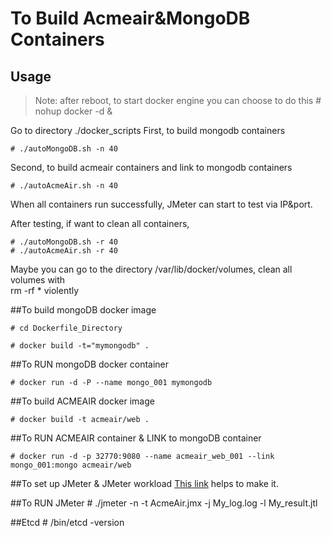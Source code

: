 # To Build Acmeair&MongoDB Containers

## Usage

> Note: after reboot, to start docker engine 
> you can choose to do this 
    # nohup docker -d &

Go to directory ./docker_scripts
First, to build mongodb containers

    # ./autoMongoDB.sh -n 40

Second, to build acmeair containers and link to mongodb containers

    # ./autoAcmeAir.sh -n 40

When all containers run successfully, JMeter can start to test via IP&port.

After testing, if want to clean all containers,

    # ./autoMongoDB.sh -r 40
    # ./autoAcmeAir.sh -r 40

Maybe you can go to the directory /var/lib/docker/volumes,
clean all volumes with  
    rm -rf *
violently


##To build mongoDB docker image <ubuntu>

    # cd Dockerfile_Directory

    # docker build -t="mymongodb" .

##To RUN mongoDB docker container <ubuntu>

    # docker run -d -P --name mongo_001 mymongodb



##To build ACMEAIR docker image <ubuntu>

    # docker build -t acmeair/web .

##To RUN ACMEAIR container & LINK to mongoDB container <ubuntu>

    # docker run -d -p 32770:9080 --name acmeair_web_001 --link mongo_001:mongo acmeair/web

##To set up JMeter & JMeter workload
[This link](https://github.com/acmeair/acmeair-driver/tree/master/acmeair-jmeter) helps to make it.

##To RUN JMeter
    # ./jmeter -n -t AcmeAir.jmx -j My_log.log -l My_result.jtl


##Etcd
    # /bin/etcd -version
